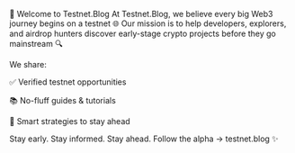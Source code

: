🚀 Welcome to Testnet.Blog
At Testnet.Blog, we believe every big Web3 journey begins on a testnet 🌐
Our mission is to help developers, explorers, and airdrop hunters discover early-stage crypto projects before they go mainstream 🔍

We share:

✅ Verified testnet opportunities

📚 No-fluff guides & tutorials

🧠 Smart strategies to stay ahead

Stay early. Stay informed. Stay ahead.
Follow the alpha → testnet.blog ✨
